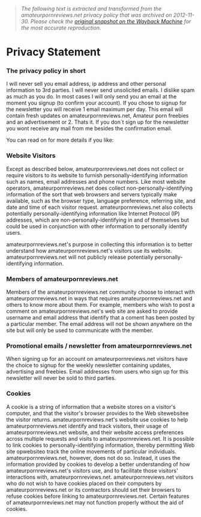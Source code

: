 > *The following text is extracted and transformed from the amateurpornreviews.net privacy policy that was archived on 2012-11-30. Please check the [original snapshot on the Wayback Machine](https://web.archive.org/web/20121130235526id_/http%3A//www.amateurpornreviews.net/privacy.php) for the most accurate reproduction.*

# Privacy Statement

### The privacy policy in short

I will never sell you email address, ip address and other personal information to 3rd parties. I will never send unsolicited emails. I dislike spam as much as you do. In most cases I will only send you an email at the moment you signup (to confirm your account). If you chose to signup for the newsletter you will receive 1 email maximum per day. This email will contain fresh updates on amateurpornreviews.net, Amateur porn freebies and an advertisement or 2. Thats it. If you don`t sign up for the newsletter you wont receive any mail from me besides the confirmation email. 

You can read on for more details if you like:

### Website Visitors

Except as described below, amateurpornreviews.net does not collect or require visitors to its website to furnish personally-identifying information such as names, email addresses and phone numbers. Like most website operators, amateurpornreviews.net does collect non-personally-identifying information of the sort that web browsers and servers typically make available, such as the browser type, language preference, referring site, and date and time of each visitor request. amateurpornreviews.net also collects potentially personally-identifying information like Internet Protocol (IP) addresses, which are non-personally-identifying in and of themselves but could be used in conjunction with other information to personally identify users. 

amateurpornreviews.net's purpose in collecting this information is to better understand how amateurpornreviews.net's visitors use its website. amateurpornreviews.net will not publicly release potentially personally-identifying information. 

### Members of amateurpornreviews.net

Members of the amateurpornreviews.net community choose to interact with amateurpornreviews.net in ways that requires amateurpornreviews.net and others to know more about them. For example, members who wish to post a comment on amateurpornreviews.net's web site are asked to provide username and email address that identify that a coment has been posted by a particular member. The email address will not be shown anywhere on the site but will only be used to communicate with the member. 

### Promotional emails / newsletter from amateurpornreviews.net

When signing up for an account on amateurpornreviews.net visitors have the choice to signup for the weekly newsletter containing updates, advertising and freebies. Email addresses from users who sign up for this newsletter will never be sold to third parties. 

### Cookies

A cookie is a string of information that a website stores on a visitor's computer, and that the visitor's browser provides to the Web sitewebsitee the visitor returns. amateurpornreviews.net's website use cookies to help amateurpornreviews.net identify and track visitors, their usage of amateurpornreviews.net website, and their website access preferences across multiple requests and visits to amateurpornreviews.net. It is possible to link cookies to personally-identifying information, thereby permitting Web site opwebsiteo track the online movements of particular individuals. amateurpornreviews.net, however, does not do so. Instead, it uses the information provided by cookies to develop a better understanding of how amateurpornreviews.net's visitors use, and to facilitate those visitors' interactions with, amateurpornreviews.net. amateurpornreviews.net visitors who do not wish to have cookies placed on their computers by amateurpornreviews.net or its contractors should set their browsers to refuse cookies before linking to amateurpornreviews.net. Certain features of amateurpornreviews.net may not function properly without the aid of cookies. 
